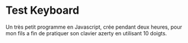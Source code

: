 # Test Keyboard

Un très petit programme en Javascript, crée pendant deux heures, pour mon fils a fin de pratiquer son clavier azerty en utilisant 10 doigts.